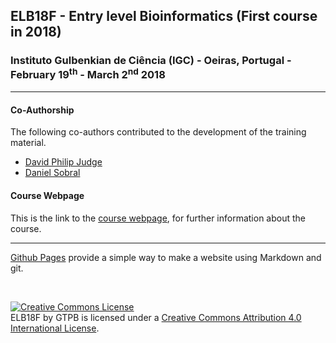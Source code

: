 ## ELB18F - Entry level Bioinformatics (First course in 2018)

###  Instituto Gulbenkian de Ciência (IGC) - Oeiras, Portugal - February 19<sup>th</sup> - March 2<sup>nd</sup> 2018

---

#### Co-Authorship

The following co-authors contributed to the development of the training material.

* [David Philip Judge](https://github.com/dpjudge)
* [Daniel Sobral](https://github.com/dsobral)

#### Course Webpage
This is the link to the [course webpage](http://gtpb.igc.gulbenkian.pt/bicourses/2018/ELB18F/), for further information about the course.

---

[Github Pages](https://pages.github.com) provide a simple way to make a website using Markdown and git.

<br/>

<a rel="license" href="http://creativecommons.org/licenses/by/4.0/"><img alt="Creative Commons License" style="border-width:0" src="https://i.creativecommons.org/l/by/4.0/88x31.png" /></a><br /><span xmlns:dct="http://purl.org/dc/terms/" property="dct:title">ELB18F</span> by <span xmlns:cc="http://creativecommons.org/ns#" property="cc:attributionName">GTPB</span> is licensed under a <a rel="license" href="http://creativecommons.org/licenses/by/4.0/">Creative Commons Attribution 4.0 International License</a>.
